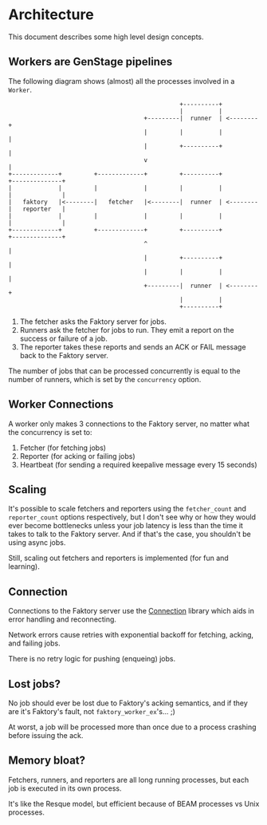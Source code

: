 # Architecture

This document describes some high level design concepts.

## Workers are GenStage pipelines

The following diagram shows (almost) all the processes involved in a `Worker`.

```
                                                +----------+                          
                                                |          |                          
                                      +---------|  runner  | <--------+               
                                      |         |          |          |               
                                      |         +----------+          |               
                                      v                               |               
+-------------+         +-------------+         +----------+          +--------------+
|             |         |             |         |          |          |              |
|   faktory   |<--------|   fetcher   |<--------|  runner  | <--------|   reporter   |
|             |         |             |         |          |          |              |
+-------------+         +-------------+         +----------+          +--------------+
                                      ^                               |               
                                      |         +----------+          |               
                                      |         |          |          |               
                                      +---------|  runner  | <--------+               
                                                |          |                          
                                                +----------+                          
```

1. The fetcher asks the Faktory server for jobs.
1. Runners ask the fetcher for jobs to run. They emit a report on the success or failure of a job.
1. The reporter takes these reports and sends an ACK or FAIL message back to the Faktory server.

The number of jobs that can be processed concurrently is equal to the number of runners, which is set by the `concurrency` option.

## Worker Connections

A worker only makes 3 connections to the Faktory server, no matter what the concurrency is set to:
1. Fetcher (for fetching jobs)
1. Reporter (for acking or failing jobs)
1. Heartbeat (for sending a required keepalive message every 15 seconds)

## Scaling

It's possible to scale fetchers and reporters using the `fetcher_count` and `reporter_count` options respectively, but I don't see why or how they would ever become bottlenecks unless your job latency is less than the time it takes to talk to the Faktory server. And if that's the case, you shouldn't be using async jobs.

Still, scaling out fetchers and reporters is implemented (for fun and learning).

## Connection

Connections to the Faktory server use the [Connection](https://hexdocs.pm/connection/Connection.html) library which aids in error handling and reconnecting.

Network errors cause retries with exponential backoff for fetching, acking, and failing jobs.

There is no retry logic for pushing (enqueing) jobs.

## Lost jobs?

No job should ever be lost due to Faktory's acking semantics, and if they are
it's Faktory's fault, not `faktory_worker_ex`'s... ;)

At worst, a job will be processed more than once due to a process crashing before issuing the ack.

## Memory bloat?

Fetchers, runners, and reporters are all long running processes, but each job is executed in its own process.

It's like the Resque model, but efficient because of BEAM processes vs Unix processes.